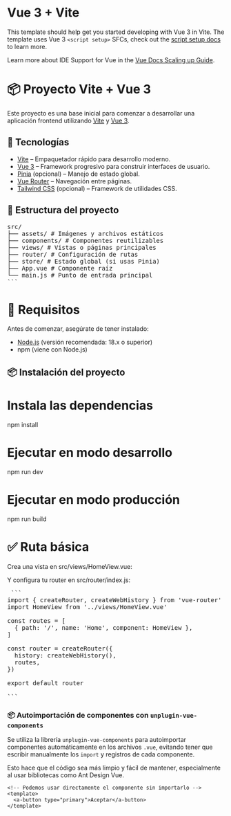 # Vue 3 + Vite

This template should help get you started developing with Vue 3 in Vite. The template uses Vue 3 `<script setup>` SFCs, check out the [script setup docs](https://v3.vuejs.org/api/sfc-script-setup.html#sfc-script-setup) to learn more.

Learn more about IDE Support for Vue in the [Vue Docs Scaling up Guide](https://vuejs.org/guide/scaling-up/tooling.html#ide-support).

# 📦 Proyecto Vite + Vue 3

Este proyecto es una base inicial para comenzar a desarrollar una aplicación frontend utilizando [Vite](https://vitejs.dev/) y [Vue 3](https://vuejs.org/).

## 🚀 Tecnologías

- [Vite](https://vitejs.dev/) – Empaquetador rápido para desarrollo moderno.
- [Vue 3](https://vuejs.org/) – Framework progresivo para construir interfaces de usuario.
- [Pinia](https://pinia.vuejs.org/) (opcional) – Manejo de estado global.
- [Vue Router](https://router.vuejs.org/) – Navegación entre páginas.
- [Tailwind CSS](https://tailwindcss.com/) (opcional) – Framework de utilidades CSS.

## 📁 Estructura del proyecto
<pre>
src/
├── assets/ # Imágenes y archivos estáticos
├── components/ # Componentes reutilizables
├── views/ # Vistas o páginas principales
├── router/ # Configuración de rutas
├── store/ # Estado global (si usas Pinia)
├── App.vue # Componente raíz
└── main.js # Punto de entrada principal
``` </pre>

# 🔧 Requisitos

Antes de comenzar, asegúrate de tener instalado:

- [Node.js](https://nodejs.org/) (versión recomendada: 18.x o superior)
- npm (viene con Node.js)

## 📦 Instalación del proyecto

# Instala las dependencias
npm install

# Ejecutar en modo desarrollo
npm run dev

# Ejecutar en modo producción
npm run build


# ✅ Ruta básica
Crea una vista en src/views/HomeView.vue:

<template>
  <div>
    <h2>Bienvenido a la página de inicio</h2>
  </div>
</template>

Y configura tu router en src/router/index.js:
<pre> ```
import { createRouter, createWebHistory } from 'vue-router'
import HomeView from '../views/HomeView.vue'

const routes = [
  { path: '/', name: 'Home', component: HomeView },
]

const router = createRouter({
  history: createWebHistory(),
  routes,
})

export default router

``` </pre>

### 📦 Autoimportación de componentes con `unplugin-vue-components`

Se utiliza la librería `unplugin-vue-components` para autoimportar componentes automáticamente en los archivos `.vue`, evitando tener que escribir manualmente los `import` y registros de cada componente.

Esto hace que el código sea más limpio y fácil de mantener, especialmente al usar bibliotecas como Ant Design Vue.

```vue
<!-- Podemos usar directamente el componente sin importarlo -->
<template>
  <a-button type="primary">Aceptar</a-button>
</template>
